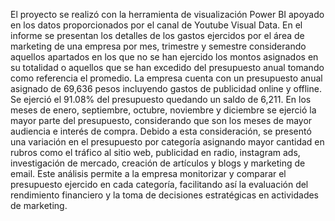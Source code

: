 El proyecto se realizó con la herramienta de visualización Power BI apoyado en los datos proporcionados por el canal de Youtube Visual Data.
En el informe se presentan los detalles de los gastos ejercidos por el área de marketing de una empresa por mes, trimestre y semestre considerando aquellos apartados en los que no se han ejercido los montos asignados en su totalidad o aquellos que se han excedido del presupuesto anual tomando como referencia el promedio.
La empresa cuenta con un presupuesto anual asignado de 69,636 pesos incluyendo gastos de publicidad online y offline. Se ejerció el 91.08% del presupuesto quedando un saldo de 6,211.
En los meses de enero, septiembre, octubre, noviembre y diciembre se ejerció la mayor parte del presupuesto, considerando que son los meses de mayor audiencia e interés de compra. Debido a esta consideración, se presentó una variación en el presupuesto por categoría asignando mayor cantidad en rubros como el tráfico al sitio web, publicidad en radio, instagram ads, investigación de mercado, creación de artículos y blogs y marketing de email.
Este análisis permite a la empresa monitorizar y comparar el presupuesto ejercido en cada categoría, facilitando así la evaluación del rendimiento financiero y la toma de decisiones estratégicas en actividades de marketing.
